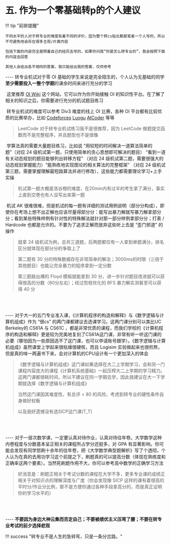 # 五. 作为一个零基础转p的个人建议

!!! tip "前排提醒"

    不同水平的人对于转专业的难度有着不同的评价，因为整个转cs指北都是笔者一个人写的，所以不可避免地会存在很多主观/片面内容
    
    包括下面的内容完全是照着自己的经历去写的，如果你问我“你是怎么转专业的”，我会按照下面的内容去回答
    
    其他人会给出各不相同的答案，我只能给出我的答案，仅供参考

---- 转专业机试对于零 OI 基础的学生来说是完全陌生的，个人认为无基础的同学**至少需要投入一整个学期**的课余时间来进行充分的学习

​    这里推荐 [OI Wiki](https://oi-wiki.org/) 这个网站，它可以作为你开始接触 OI 的知识性平台。在了解了相关的知识之后，你需要进行充分的机试题目练习

​    转专业机试的难度可以参考 Div3 难度的线上 OI 比赛，各种 OI 平台都有比较优质的比赛举办，比如 [Codeforces](https://codeforces.com/) [Luogu](https://www.luogu.com.cn/) [AtCoder](https://atcoder.jp/) 等等

   > LeetCode 对于转专业机试练习我不是很推荐，因为 LeetCode 做题提交函数而不是完整程序，并且题型也不是很像

​    学算法真的需要大量题目练习，比如说 “用较短的时间解决一道算法简单的题”（对应 24 级机试第一题，只使用简单的贪心思想即可解决的题目） “看到一道有关动态规划的题目能够列出转移方程” （对应 24 级机试第二题，需要很强大的动态规划掌握能力）“能熟练地实现图论的相关算法的完整框架” （对应 24 级机试第三题，需要掌握理解最短路算法并进行修改），这些能力都需要理论学习+上手实操

   > 机试第一题大概是洛谷橙的难度，在20min内有过半的考生拿了满分，事实上直到交卷也有人没写出来第一题

​    机试 AK 很难很难，但是机试的每一题有详细的测试用例说明（部分分构成），即使你在考场上想不出正解也应该尽量得部分分：能写出暴力解就写暴力解拿部分分；看到某些特殊样例有针对性的特殊解法就针对那一部分样例拿部分分；打表 / Hardcode 也都是允许的。不要为了追求正解而放弃这些听上去是 “歪门邪道” 的操作

   > 就拿 24 级机试为例，总共三道题，后两题都仅有一人拿到单题满分，排名区分就体现在部分分的争取上了
   >
   > 第二题有 30 分的特殊数据存在非常简单的解法；3000ms的时限（三倍于其他题目）也能让完全暴力的程序拿到一定分数
   >
   > 第三题敲出裸的 Floyd 模板就能拿到 30 分，进一步针对题目改进就可以获得很高的分数（80分左右）；经过剪枝优化的 BFS 暴力解实测甚至可以获得 40 分

<br><br>

---- 对于大一的五门专业准入课，《计算机程序的构造和解释》与《数字逻辑与计算机组成》作为 “很cs” 的两门课都建议去选课学习。这两门课分别可以类比UC Berkeley的 CS61A 与 CS61C ，都是非常优质的课程，而我们学校的《计算机程序的构造和解释》更是较为完美地复刻了CS61A这门课，非常有听一听这门课的必要（哪怕因为一些原因选不了这门课，也可以申请账号跟学）。《数字逻辑与计算机组成》虽然课堂上学起来很枯燥很硬核，而且 Logisim 实验做起来也很煎熬，但是真的啃一两遍书下来，会对计算机的CPU设计有一个更加深入的体会

   > 《数字逻辑与计算机组成》这门课如果选择在大二上学期学习，会和另一门课程内容庞大的课程《计算机系统基础》一起压榨大二上学期的学习精力。这两门课都很耗时间，所以不建议在同一学期去学，因此我建议在大一下学期就选择《数字逻辑与计算机组成》
   >
   > 当然这门课因其难度性，有总评 < 80 的风险，考虑到转专业的硬性条件自身做好权衡
   >
   > 以及我好遗憾没有选SICP这门课(T_T)

<br><br>

---- 对于一层次数学课，一定要认真对待作业，认真对待往年卷。大学数学这种内卷程度与分数基本呈正相关的课程所占学分还挺多，对 GPA 有显著影响。你可能会发现有同学怒刷十余年的往年卷，把《大学数学典型题解析》写了个透彻，个人认为在真的去用功学习这个前提之下，刷题真的可以提高分数（体现在熟练度和正确率这两个要素）。当然死刷题作用不大，你可以参考高中数学的正确学习方法

   > 好消息是：刷题正相关于考试分数的课程在大学不多，更多专业课的成绩正相关于对知识点的理解深度与广度（你会发现像 SICP 这样的课有着很高的平时分/作业分比例，那不是方便你通过各种手段拿高分的，而是真正证明你的学习水平的）

<br><br>

---- **不要因为身边大神云集而否定自己；不要被绩优主义压弯了腰；不要在转专业考试的前夕选择悲观**

!!! success "转专业不是人生的急转弯，只是一条分岔路。"
